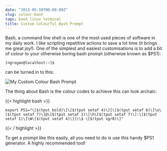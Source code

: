 ```yaml
---
date: "2013-05-10T00:00:00Z"
slug: colour-bash
tags: bash linux terminal
title: Custom Colourful Bash Prompt
---
```


Bash, a command line shell is one of the most used pieces of software in my daily work. I like scripting repetitive actions to save a lot time (it brings me great joy!). One of the simplest and easiest customisations is to add a bit of colour to your otherwise boring bash prompt (otherwise known as $PS1):

    [ngrogan@localhost:~]$

can be turned in to this:

<img src="/files/2013/05/ColourBashPrompt.png" alt="My Custom Colour Bash Prompt">

The thing about Bash is the colour codes to achieve this can look archaic:

{{< highlight bash >}}

    export PS1="\[$(tput bold)\]\[$(tput setaf 4)\][\[$(tput setaf 6)\]\u\[$(tput setaf 7)\]@\[$(tput setaf 2)\]\h\[$(tput setaf 7)\]:\[$(tput setaf 1)\]\W\[$(tput setaf 4)\]]\\$ \[$(tput sgr0)\]"

{{< / highlight >}}

To get a prompt like this easily, all you need to do is use this handy $PS1 generator. A highly recommended tool!
